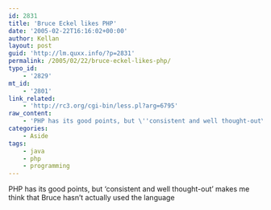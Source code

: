 ```yaml
---
id: 2831
title: 'Bruce Eckel likes PHP'
date: '2005-02-22T16:16:02+00:00'
author: Kellan
layout: post
guid: 'http://lm.quxx.info/?p=2831'
permalink: /2005/02/22/bruce-eckel-likes-php/
typo_id:
    - '2829'
mt_id:
    - '2801'
link_related:
    - 'http://rc3.org/cgi-bin/less.pl?arg=6795'
raw_content:
    - 'PHP has its good points, but \''consistent and well thought-out\'' makes me think that Bruce hasn\''t actually used the language'
categories:
    - Aside
tags:
    - java
    - php
    - programming
---
```


PHP has its good points, but ‘consistent and well thought-out’ makes me think that Bruce hasn’t actually used the language